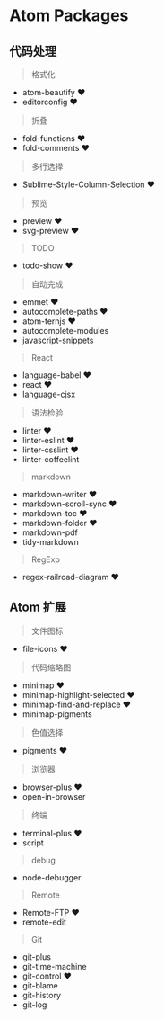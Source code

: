 # Atom Packages

## 代码处理

> 格式化

* atom-beautify ♥
* editorconfig ♥

> 折叠

* fold-functions ♥
* fold-comments ♥

> 多行选择

* Sublime-Style-Column-Selection ♥

> 预览

* preview ♥
* svg-preview ♥

> TODO

* todo-show ♥

> 自动完成

* emmet ♥
* autocomplete-paths ♥
* atom-ternjs ♥
* autocomplete-modules
* javascript-snippets

> React

* language-babel ♥
* react ♥
* language-cjsx

> 语法检验

* linter ♥
* linter-eslint ♥
* linter-csslint ♥
* linter-coffeelint

> markdown

* markdown-writer ♥
* markdown-scroll-sync ♥
* markdown-toc ♥
* markdown-folder ♥
* markdown-pdf
* tidy-markdown

> RegExp

* regex-railroad-diagram ♥

## Atom 扩展

> 文件图标

* file-icons ♥

> 代码缩略图

* minimap ♥
* minimap-highlight-selected ♥
* minimap-find-and-replace ♥
* minimap-pigments

> 色值选择

* pigments ♥

> 浏览器

* browser-plus ♥
* open-in-browser

> 终端

* terminal-plus ♥
* script

> debug

* node-debugger

> Remote

* Remote-FTP ♥
* remote-edit

> Git

* git-plus
* git-time-machine
* git-control ♥
* git-blame
* git-history
* git-log
